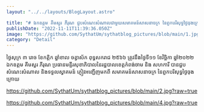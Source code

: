 ```yaml
---
layout: "../../layouts/BlogLayout.astro"

title: "# ឯកឧត្តម គីមសួរ ភីរុណ ជួបសំណេះសំណាលជាមួយសមាគមន៍សាសនាចក្រ នៃពួកបរិសុទ្ធថ្ងៃចុងក្រោយ"
publishDate: "2022-11-11T11:39:36.050Z"
image: "https://github.com/SythatUm/sythatblog_pictures/blob/main/1.jpg?raw=true"
category: "Detail"
---
```


ថ្ងៃសុក្រ ៣ រោច ខែកត្តិក ឆ្នាំខាល ចត្វាស័ក ពុទ្ធសករាជ ២៥៦៦ ត្រូវនឹងថ្ងៃទី១១ ខែវិច្ឆិកា ឆ្នាំ២០២២ ឯកឧត្តម គីមសួរ ភីរុណ ប្រធានមន្ទីរសុខាភិបាលនៃរដ្ឋបាលខេត្តកំពង់ចាម និង សហការី បានជួបសំណេះសំណាល និងទទួលស្វាគមន៍ ភ្ញៀវអញ្ជើញមកពី សមាគមន៍សាសនាចក្រ នៃពួកបរិសុទ្ធថ្ងៃចុងក្រោយ

https://github.com/SythatUm/sythatblog_pictures/blob/main/2.jpg?raw=true

https://github.com/SythatUm/sythatblog_pictures/blob/main/4.jpg?raw=true
